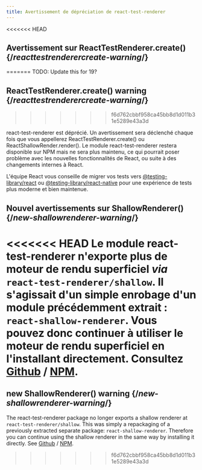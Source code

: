 ```yaml
---
title: Avertissement de dépréciation de react-test-renderer
---
```


<<<<<<< HEAD
## Avertissement sur ReactTestRenderer.create() {/*reacttestrenderercreate-warning*/}
=======
TODO: Update this for 19?

## ReactTestRenderer.create() warning {/*reacttestrenderercreate-warning*/}
>>>>>>> f6d762cbbf958ca45bb8d1d011b31e5289e43a3d

react-test-renderer est déprécié.  Un avertissement sera déclenché chaque fois que vous appellerez ReactTestRenderer.create() ou ReactShallowRender.render(). Le module react-test-renderer restera disponible sur NPM mais ne sera plus maintenu, ce qui pourrait poser problème avec les nouvelles fonctionnalités de React, ou suite à des changements internes à React.

L'équipe React vous conseille de migrer vos tests vers [@testing-library/react](https://testing-library.com/docs/react-testing-library/intro/) ou [@testing-library/react-native](https://callstack.github.io/react-native-testing-library/docs/getting-started) pour une expérience de tests plus moderne et bien maintenue.

## Nouvel avertissements sur ShallowRenderer() {/*new-shallowrenderer-warning*/}

<<<<<<< HEAD
Le module react-test-renderer n'exporte plus de moteur de rendu superficiel *via* `react-test-renderer/shallow`. Il s'agissait d'un simple enrobage d'un module précédemment extrait : `react-shallow-renderer`. Vous pouvez donc continuer à utiliser le moteur de rendu superficiel en l'installant directement. Consultez [Github](https://github.com/enzymejs/react-shallow-renderer) / [NPM](https://www.npmjs.com/package/react-shallow-renderer).
=======
## new ShallowRenderer() warning {/*new-shallowrenderer-warning*/}

The react-test-renderer package no longer exports a shallow renderer at `react-test-renderer/shallow`. This was simply a repackaging of a previously extracted separate package: `react-shallow-renderer`. Therefore you can continue using the shallow renderer in the same way by installing it directly. See [Github](https://github.com/enzymejs/react-shallow-renderer) / [NPM](https://www.npmjs.com/package/react-shallow-renderer).
>>>>>>> f6d762cbbf958ca45bb8d1d011b31e5289e43a3d
